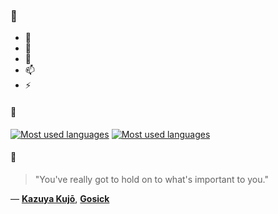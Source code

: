 ### 👋

- 🔭
- 🌱
- 💬
- 📫
- ⚡

#### 🧏

[![Most used languages](https://github-readme-stats-aynah.vercel.app/api/top-langs/?username=aynh&theme=solarized-dark&langs_count=6&layout=compact&hide_title=true)](https://github.com/anuraghazra/github-readme-stats#gh-dark-mode-only)
[![Most used languages](https://github-readme-stats-aynah.vercel.app/api/top-langs/?username=aynh&theme=solarized-light&langs_count=6&layout=compact&hide_title=true)](https://github.com/anuraghazra/github-readme-stats#gh-light-mode-only)

#### 💬

> "You've really got to hold on to what's important to you."

&mdash; [**Kazuya Kujō**](https://myanimelist.net/character.php?q=Kazuya%20Kuj%C5%8D&cat=character), [**Gosick**](https://myanimelist.net/search/all?q=Gosick&cat=all)
